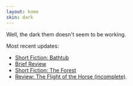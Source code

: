 ```yaml
---
layout: home
skin: dark
---
```


Well, the dark them doesn't seem to be working.

Most recent updates: 

- [Short Fiction: Bathtub](fiction_short/bathtub.md)
- [Brief Review](brief_reviews/exadelic.md)
- [Short Fiction: The Forest](fiction_short/the_forest.md)
- [Review: The Flight of the Horse (incomplete)](reviews/the_flight_of_the_horse.md).
